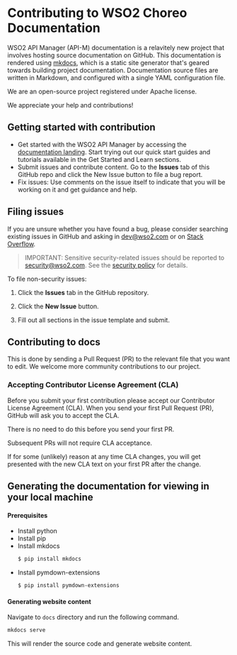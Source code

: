 # Contributing to WSO2 Choreo Documentation

WSO2 API Manager (API-M) documentation is a relavitely new project that involves hosting source documentation on GitHub. This documentation is rendered using [mkdocs](https://www.mkdocs.org/), which is a static site generator that's geared towards building project documentation. Documentation source files are written in Markdown, and configured with a single YAML configuration file.

We are an open-source project registered under Apache license.

We appreciate your help and contributions!

## Getting started with contribution

* Get started with the WSO2 API Manager by accessing the [documentation landing](https://apim.docs.wso2.com/en/latest/). Start trying out our quick start guides and tutorials available in the Get Started and Learn sections.
* Submit issues and contribute content. Go to the **Issues** tab of this GitHub repo and click the New Issue button to file a bug report.
* Fix issues: Use comments on the issue itself to indicate that you will be working on it and get guidance and help.

## Filing issues

If you are unsure whether you have found a bug, please consider searching existing issues in GitHub and asking in dev@wso2.com or on [Stack Overflow](https://stackoverflow.com/tags/wso2).

> IMPORTANT: Sensitive security-related issues should be reported to [security@wso2.com](security@wso2.com). See the [security policy](https://wso2.com/security) for details.

To file non-security issues:

1. Click the **Issues** tab in the GitHub repository.

2. Click the **New Issue** button.

3. Fill out all sections in the issue template and submit.

## Contributing to docs

This is done by sending a Pull Request (PR) to the relevant file that you want to edit. We welcome more community contributions to our project.

### Accepting Contributor License Agreement (CLA)

Before you submit your first contribution please accept our Contributor License Agreement (CLA). When you send your first Pull Request (PR), GitHub will ask you to accept the CLA.

There is no need to do this before you send your first PR.

Subsequent PRs will not require CLA acceptance.

If for some (unlikely) reason at any time CLA changes, you will get presented with the new CLA text on your first PR after the change.

## Generating the documentation for viewing in your local machine

#### Prerequisites

- Install python
- Install pip
- Install mkdocs
    ```bash
    $ pip install mkdocs
    ```
- Install pymdown-extensions
    ```bash
    $ pip install pymdown-extensions
    ```
#### Generating website content

Navigate to `docs` directory and run the following command.

```bash
mkdocs serve
```

This will render the source code and generate website content.
